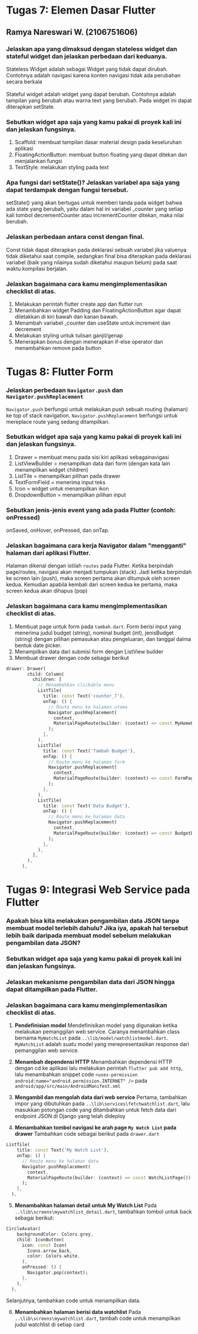 # Tugas 7: Elemen Dasar Flutter

## Ramya Nareswari W. (2106751606)



### Jelaskan apa yang dimaksud dengan stateless widget dan stateful widget dan jelaskan perbedaan dari keduanya.

Stateless Widget adalah sebagai Widget yang tidak dapat dirubah. Contohnya adalah navigasi karena konten navigasi tidak ada perubahan secara berkala<br/><br/>
Stateful widget adalah widget yang dapat berubah. Contohnya adalah tampilan yang berubah atau warna text yang berubah. Pada widget ini dapat diterapkan setState. <br>

### Sebutkan widget apa saja yang kamu pakai di proyek kali ini dan jelaskan fungsinya.

1. Scaffold: membuat tampilan dasar material design pada keseluruhan aplikasi
2. FloatingActionButton: membuat button floating yang dapat ditekan dan menjalankan fungsi
3. TextStyle: melakukan styling pada text


### Apa fungsi dari setState()? Jelaskan variabel apa saja yang dapat terdampak dengan fungsi tersebut.

setState() yang akan bertugas untuk memberi tanda pada widget bahwa ada state yang berubah, yaitu dalam hal ini variabel _counter yang setiap kali tombol decrementCounter atau incrementCounter ditekan, maka nilai berubah.

### Jelaskan perbedaan antara const dengan final.

Const tidak dapat diterapkan pada deklarasi sebuah variabel jika valuenya tidak diketahui saat compile, sedangkan final bisa diterapkan pada  deklarasi variabel (baik yang nilainya sudah diketahui maupun belum) pada saat waktu kompilasi berjalan.

### Jelaskan bagaimana cara kamu mengimplementasikan checklist di atas.

1. Melakukan perintah flutter create app dan flutter run
2. Menambahkan widget Padding dan FloatingActionButton agar dapat diletakkan di kiri bawah dan kanan bawah.
3. Menambah variabel _counter dan useState untuk increment dan decrement
4. Melakukan styling untuk tulisan ganjil/genap
5. Menerapkan bonus dengan menerapkan if-else operator dan menambahkan remove pada button

# Tugas 8: Flutter Form
### Jelaskan perbedaan `Navigator.push` dan `Navigator.pushReplacement`
`Navigator.push` berfungsi untuk melakukan push sebuah routing (halaman) ke top of stack navigation. `Navigator.pushReplacement` berfungsi untuk mereplace route yang sedang ditampilkan.

### Sebutkan widget apa saja yang kamu pakai di proyek kali ini dan jelaskan fungsinya.
1. Drawer = membuat menu pada sisi kiri aplikasi sebagainavigasi
2. ListViewBuilder = menampilkan data dari form (dengan kata lain menampilkan widget children)
3. ListTile = menampilkan pilihan pada drawer
4. TextFormField = menerima input teks
5. Icon = widget untuk menampilkan ikon
6. DropdownButton = menampilkan pilihan input


###  Sebutkan jenis-jenis event yang ada pada Flutter (contoh: onPressed)
onSaved, onHover, onPressed, dan onTap.

### Jelaskan bagaimana cara kerja Navigator dalam "mengganti" halaman dari aplikasi Flutter.
Halaman dikenal dengan istilah `routes` pada Flutter. Ketika berpindah page/routes, navigasi akan menjadi tumpukan (stack). Jadi ketika berpindah ke screen lain (push), maka screen pertama akan ditumpuk oleh screen kedua. Kemudian apabila kembali dari screen kedua ke pertama, maka screen kedua akan dihapus (pop)

### Jelaskan bagaimana cara kamu mengimplementasikan checklist di atas.
1. Membuat page untuk form pada `tambah.dart`. Form berisi input yang menerima judul budget (string), nominal budget (int), jenisBudget (string) dengan pilihan pemasukan atau pengeluaran, dan tanggal dalma bentuk date picker.
2. Menampilkan data dari submisi form dengan ListView builder
3. Membuat drawer dengan code sebagai berikut
```dart
drawer: Drawer(
        child: Column(
          children: [
            // Menambahkan clickable menu
            ListTile(
              title: const Text('counter_7'),
              onTap: () {
                // Route menu ke halaman utama
                Navigator.pushReplacement(
                  context,
                  MaterialPageRoute(builder: (context) => const MyHomePage()),
                );
              },
            ),
            ListTile(
              title: const Text('Tambah Budget'),
              onTap: () {
                // Route menu ke halaman form
                Navigator.pushReplacement(
                  context,
                  MaterialPageRoute(builder: (context) => const FormPage()),
                );
              },
            ),
            ListTile(
              title: const Text('Data Budget'),
              onTap: () {
                // Route menu ke halaman data
                Navigator.pushReplacement(
                  context,
                  MaterialPageRoute(builder: (context) => const BudgetDataPage()),
                );
              },
            ),
          ],
        ),
      ),
```

# Tugas 9: Integrasi Web Service pada Flutter

### Apakah bisa kita melakukan pengambilan data JSON tanpa membuat model terlebih dahulu? Jika iya, apakah hal tersebut lebih baik daripada membuat model sebelum melakukan pengambilan data JSON?

### Sebutkan widget apa saja yang kamu pakai di proyek kali ini dan jelaskan fungsinya.

### Jelaskan mekanisme pengambilan data dari JSON hingga dapat ditampilkan pada Flutter.

### Jelaskan bagaimana cara kamu mengimplementasikan checklist di atas.
1. <b>Pendefinisian model</b>
Mendefinisikan model yang digunakan ketika melakukan pemanggilan web service. Caranya menambahkan class bernama `MyWatchList` pada `..\lib/model/watchlistmodel.dart`. `MyWatchList` adalah suatu model yang merepresentasikan response dari pemanggilan web service.

2. <b>Menambah dependensi HTTP</b>
Menambahkan dependensi HTTP dengan cd ke aplikasi lalu melakukan perintah `flutter pub add http`, lalu menambahkan snippet code `<uses-permission android:name="android.permission.INTERNET" />` pada `android/app/src/main/AndroidManifest.xml`

3. <b>Mengambil dan mengolah data dari web service</b>
Pertama, tambahkan impor yang dibutuhkan pada `..\lib\services\fetchwatchlist.dart`, lalu masukkan potongan code yang ditambahkan untuk fetch data dari endpoint JSON di Django yang telah dideploy

4. <b>Menambahkan tombol navigasi ke arah page `My Watch List` pada drawer</b>
Tambahkan code sebagai berikut pada `drawer.dart`
```dart
ListTile(
    title: const Text('My Watch List'),
    onTap: () {
      // Route menu ke halaman data
      Navigator.pushReplacement(
        context,
        MaterialPageRoute(builder: (context) => const WatchListPage()),
      );
    },
  ),
```

5. <b>Menambahkan halaman detail untuk My Watch List</b>
Pada `..\lib\screens\mywatchlist_detail.dart`, tambahkan tombol untuk back sebagai berikut:
```dart
CircleAvatar(
    backgroundColor: Colors.grey,
    child: IconButton(
      icon: const Icon(
        Icons.arrow_back,
        color: Colors.white,
      ),
      onPressed: () {
        Navigator.pop(context);
      },
    ),
  ),
```
Selanjutnya, tambahkan code untuk menampilkan data.

6. <b>Menambahkan halaman berisi data watchlist</b>
Pada `..\lib\screens\mywatchlist.dart`, tambah code untuk menampilkan judul watchlist di setiap card
